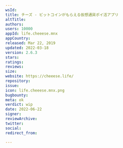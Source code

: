```yaml
---
wsId: 
title: チーズ - ビットコインがもらえる仮想通貨ポイ活アプリ
altTitle: 
authors: 
users: 10000
appId: life.cheeese.mnx
appCountry: 
released: Mar 22, 2019
updated: 2022-03-18
version: 2.6.3
stars: 
ratings: 
reviews: 
size: 
website: https://cheeese.life/
repository: 
issue: 
icon: life.cheeese.mnx.png
bugbounty: 
meta: ok
verdict: wip
date: 2022-06-22
signer: 
reviewArchive: 
twitter: 
social: 
redirect_from: 

---
```


